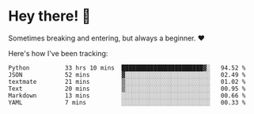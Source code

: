 # Hey there! 👋
Sometimes breaking and entering, but always a beginner. ❤️

Here's how I've been tracking:
<!--START_SECTION:waka-->

```text
Python          33 hrs 10 mins  ███████████████████████▓░   94.52 %
JSON            52 mins         ▓░░░░░░░░░░░░░░░░░░░░░░░░   02.49 %
textmate        21 mins         ▒░░░░░░░░░░░░░░░░░░░░░░░░   01.02 %
Text            20 mins         ▒░░░░░░░░░░░░░░░░░░░░░░░░   00.95 %
Markdown        13 mins         ░░░░░░░░░░░░░░░░░░░░░░░░░   00.66 %
YAML            7 mins          ░░░░░░░░░░░░░░░░░░░░░░░░░   00.33 %
```

<!--END_SECTION:waka-->
